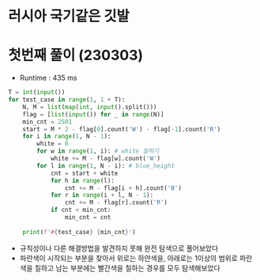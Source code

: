 # 러시아 국기같은 깃발

# 첫번째 풀이 (230303)
- Runtime : 435 ms

```py
T = int(input())
for test_case in range(1, 1 + T):
    N, M = list(map(int, input().split()))
    flag = [list(input()) for _ in range(N)]
    min_cnt = 2501
    start = M * 2 - flag[0].count('W') - flag[-1].count('R')
    for i in range(1, N - 1):
        white = 0
        for w in range(1, i): # white 칠하기
            white += M - flag[w].count('W')
        for l in range(1, N - i): # blue_height
            cnt = start + white
            for h in range(l):
                cnt += M - flag[i + h].count('B')
            for r in range(i + l, N - 1):
                cnt += M - flag[r].count('R')
            if cnt < min_cnt:
                min_cnt = cnt
 
    print(f'#{test_case} {min_cnt}')
```

- 규칙성이나 다른 해결방법을 발견하지 못해 완전 탐색으로 풀어보았다
- 파란색이 시작되는 부분을 찾아서 위로는 하얀색을, 아래로는 1이상의 범위로 파란색을 칠하고 남는 부분에는 빨간색을 칠하는 경우를 모두 탐색해보았다

